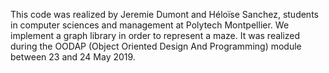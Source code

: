 This code was realized by Jeremie Dumont and Héloïse Sanchez, students in computer sciences and management at Polytech Montpellier. We implement a graph library in order to represent a maze. It was realized during the OODAP (Object Oriented Design And Programming) module between 23 and 24 May 2019. 
